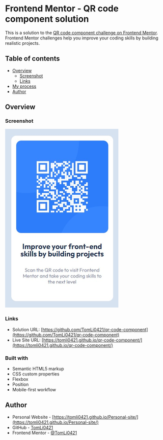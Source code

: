 # Frontend Mentor - QR code component solution

This is a solution to the [QR code component challenge on Frontend Mentor](https://www.frontendmentor.io/challenges/qr-code-component-iux_sIO_H). Frontend Mentor challenges help you improve your coding skills by building realistic projects.

## Table of contents

- [Overview](#overview)
  - [Screenshot](#screenshot)
  - [Links](#links)
- [My process](#my-process)
- [Author](#author)

## Overview

### Screenshot

![](./screenshot/screenshot.jpg)

### Links

- Solution URL: [https://github.com/TomLi0421/qr-code-component](https://github.com/TomLi0421/qr-code-component)
- Live Site URL: [https://tomli0421.github.io/qr-code-component/](https://tomli0421.github.io/qr-code-component/)

### Built with

- Semantic HTML5 markup
- CSS custom properties
- Flexbox
- Position
- Mobile-first workflow

## Author

- Personal Website - [https://tomli0421.github.io/Personal-site/](https://tomli0421.github.io/Personal-site/)
- GitHub - [TomLi0421](https://github.com/TomLi0421)
- Frontend Mentor - [@TomLi0421](https://www.frontendmentor.io/profile/TomLi0421)
